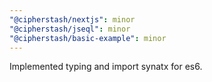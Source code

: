 ```yaml
---
"@cipherstash/nextjs": minor
"@cipherstash/jseql": minor
"@cipherstash/basic-example": minor
---
```


Implemented typing and import synatx for es6.

